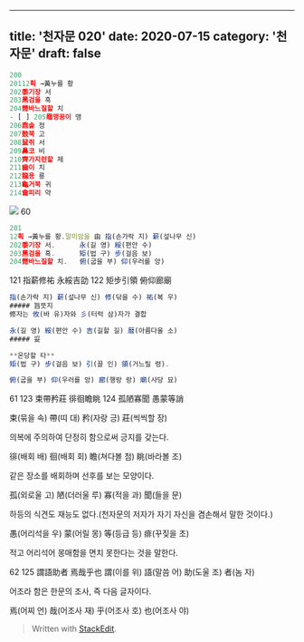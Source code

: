 ---
title: '천자문 020'
date: 2020-07-15
category: '천자문'
draft: false
----
```js
200
20112획 →黃누를 황
202黍기장 서
203黑검을 흑
204黹바느질할 치
- [ ] 205黽맹꽁이 맹
206鼎솥 정
207鼓북 고
208鼠쥐 서
209鼻코 비
210齊가지런할 제
211齒이 치
212龍용 룡
213龜거북 귀
214龠피리 약
```
![](https://i.ibb.co/NVL9xqL/Screen-Shot-2020-07-15-at-10-26-30-AM.png)
60
```js
201
12획 →黃누를 황.말미암을 由 指(손가락 지) 薪(섶나무 신)
202黍기장 서.      永(길 영) 綏(편안 수)
203黑검을 흑.      矩(법 구) 步(걸음 보)
204黹바느질할 치.   俯(굽을 부) 仰(우러를 앙)
```
121 指薪修祐 永綏吉劭 
122 矩步引領 俯仰廊廟 
```js
指(손가락 지) 薪(섶나무 신) 修(닦을 수) 祐(복 우)
##### 旨뜻지
修자는 攸(바 유)자와 彡(터럭 삼)자가 결합

永(길 영) 綏(편안 수) 吉(길할 길) 暦(아름다울 소)
##### 妥

**온당할 타**
矩(법 구) 步(걸음 보) 引(끌 인) 領(거느릴 령).

俯(굽을 부) 仰(우러를 앙) 廊(행랑 랑) 廟(사당 묘)

```
61
123 束帶矜莊 徘徊瞻眺 124 孤陋寡聞 愚蒙等誚 

束(묶을 속) 帶(띠 대) 矜(자랑 긍) 莊(씩씩할 장)

의복에 주의하여 단정히 함으로써 긍지를 갖는다.

徘(배회 배) 徊(배회 회) 瞻(쳐다볼 첨) 眺(바라볼 조)

같은 장소를 배회하며 선후를 보는 모양이다.

孤(외로울 고) 陋(더러울 루) 寡(적을 과) 聞(들을 문)

하등의 식견도 재능도 없다.(천자문의 저자가 자기 자신을 겸손해서 말한 것이다.)

愚(어리석을 우) 蒙(어릴 몽) 等(등급 등) 痱(꾸짖을 초)

적고 어리석어 몽매함을 면치 못한다는 것을 말한다.

62
125 謂語助者 焉哉乎也
謂(이를 위) 語(말씀 어) 助(도울 조) 者(놈 자)

어조라 함은 한문의 조사, 즉 다음 글자이다.

焉(어찌  언) 哉(어조사  재) 乎(어조사  호) 也(어조사  야)
> Written with [StackEdit](https://stackedit.io/).
<!--stackedit_data:
eyJoaXN0b3J5IjpbLTE2MjMxMDE2OSw0MDExMzM0NTAsLTMzOD
U5ODUwNiwtMzYzOTg3MTA3LDE2MDQ0ODI5MSwtMjA5MjQyOTc1
MSwxODE3OTM4ODEwLC0zNTk4NTAwNiwtNTA1Mzg5NzI5LDI0Nz
IyMTM5NiwxMjAzNzc5MzUwLC0xMDU5ODg2NTA0LC00Mjg2NDk3
MTNdfQ==
-->